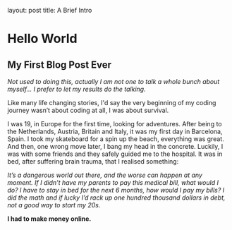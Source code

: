 layout: post
title: A Brief Intro
# Hello World
## My First Blog Post Ever
*Not used to doing this, actually I am not one to talk a whole bunch about myself... I prefer to let my results do the talking.*

Like many life changing stories, I'd say the very beginning of my coding journey wasn’t about coding at all, I was about survival.

I was 19, in Europe for the first time, looking for adventures. After being to the Netherlands, Austria, Britain and Italy, it was my first day in Barcelona, Spain. I took my skateboard for a spin up the beach, everything was great. And then, one wrong move later, I bang my head in the concrete. Luckily, I was with some friends and they safely guided me to the hospital. It was in bed, after suffering brain trauma, that I realised something:

*It’s a dangerous world out there, and the worse can happen at any moment. If I didn’t have my parents to pay this medical bill, what would I do? I have to stay in bed for the next 6 months, how would I pay my bills? I did the math and if lucky I’d rack up one hundred thousand dollars in debt, not a good way to start my 20s.*

**I had to make money online.**
